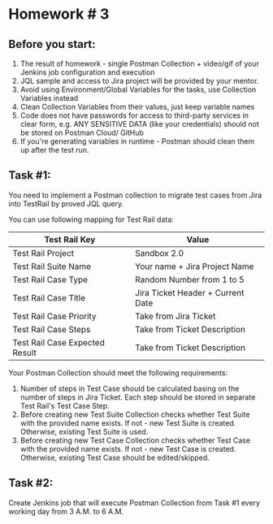 # Homework # 3

## Before you start:

1. The result of homework - single Postman Collection + video/gif of your Jenkins job configuration and execution
2. JQL sample and access to Jira project will be provided by your mentor.
3. Avoid using Environment/Global Variables for the tasks, use Collection Variables instead
4. Clean Collection Variables from their values, just keep variable names
5. Code does not have passwords for access to third-party services in clear form, e.g. ANY SENSITIVE DATA (like your credentials) should not be stored on Postman Cloud/ GitHub
6. If you're generating variables in runtime - Postman should clean them up after the test run.

## Task #1:

You need to implement a Postman collection to migrate test cases from Jira into TestRail by proved JQL query.

You can use following mapping for Test Rail data:

|Test Rail Key                 |Value                            |
|------------------------------|---------------------------------|
|Test Rail Project             |Sandbox 2.0                      |
|Test Rail Suite Name          |Your name + Jira Project Name    |
|Test Rail Case Type           |Random Number from 1 to 5        |
|Test Rail Case Title          |Jira Ticket Header + Current Date|
|Test Rail Case Priority       |Take from Jira Ticket            |
|Test Rail Case Steps          |Take from Ticket Description     |
|Test Rail Case Expected Result|Take from Ticket Description     |

Your Postman Collection should meet the following requirements:
1. Number of steps in Test Case should be calculated basing on the number of steps in Jira Ticket. Each step should be stored in separate Test Rail's Test Case Step.
2. Before creating new Test Suite Collection checks whether Test Suite with the provided name exists. If not - new Test Suite is created. Otherwise, existing Test Suite is used.
3. Before creating new Test Case Collection checks whether Test Case with the provided name exists. If not - new Test Case is created. Otherwise, existing Test Case should be edited/skipped.

## Task #2:

Create Jenkins job that will execute Postman Collection from Task #1 every working day from 3 A.M. to 6 A.M. 